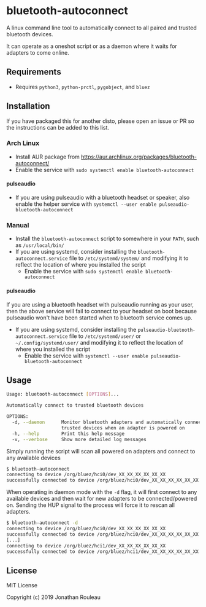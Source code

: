 # bluetooth-autoconnect

A linux command line tool to automatically connect to all paired and trusted bluetooth devices.

It can operate as a oneshot script or as a daemon where it waits for adapters to come online.

## Requirements

* Requires `python3`, `python-prctl`, `pygobject`, and `bluez`

## Installation

If you have packaged this for another disto, please open an issue or PR so the instructions can be added to this list.

### Arch Linux

* Install AUR package from https://aur.archlinux.org/packages/bluetooth-autoconnect/
* Enable the service with `sudo systemctl enable bluetooth-autoconnect`

#### pulseaudio
* If you are using pulseaudio with a bluetooth headset or speaker, also enable the helper service with `systemctl --user enable pulseaudio-bluetooth-autoconnect`

### Manual

* Install the `bluetooth-autoconnect` script to somewhere in your `PATH`, such as `/usr/local/bin/`
* If you are using systemd, consider installing the `bluetooth-autoconnect.service` file to `/etc/systemd/system/` and modifying it to reflect the location of where you installed the script
  - Enable the service with `sudo systemctl enable bluetooth-autoconnect`

#### pulseaudio

If you are using a bluetooth headset with pulseaudio running as your user, then the above service will fail to connect to your headset on boot because pulseaudio won't have been started when to bluetooth service comes up.

* If you are using systemd, consider installing the `pulseaudio-bluetooth-autoconnect.service` file to `/etc/systemd/user/` or `~/.config/systemd/user/` and modifying it to reflect the location of where you installed the script
  - Enable the service with `systemctl --user enable pulseaudio-bluetooth-autoconnect`

## Usage

```sh
Usage: bluetooth-autoconnect [OPTIONS]...

Automatically connect to trusted bluetooth devices

OPTIONS:
  -d, --daemon      Monitor bluetooth adapters and automatically connect to
                    trusted devices when an adapter is powered on
  -h, --help        Print this help message
  -v, --verbose     Show more detailed log messages

```

Simply running the script will scan all powered on adapters and connect to any available devices
```sh
$ bluetooth-autoconnect
connecting to device /org/bluez/hci0/dev_XX_XX_XX_XX_XX_XX
successfully connected to device /org/bluez/hci0/dev_XX_XX_XX_XX_XX_XX
```

When operating in daemon mode with the `-d` flag, it will first connect to any available devices and then wait for new adapters to be connected/powered on. Sending the HUP signal to the process will force it to rescan all adapters.
```sh
$ bluetooth-autoconnect -d
connecting to device /org/bluez/hci0/dev_XX_XX_XX_XX_XX_XX
successfully connected to device /org/bluez/hci0/dev_XX_XX_XX_XX_XX_XX
[...]
connecting to device /org/bluez/hci1/dev_XX_XX_XX_XX_XX_XX
successfully connected to device /org/bluez/hci1/dev_XX_XX_XX_XX_XX_XX
```

## License

MIT License

Copyright (c) 2019 Jonathan Rouleau
